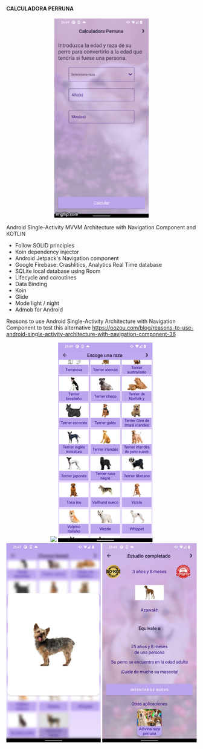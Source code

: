    #### CALCULADORA PERRUNA ####

<p align="center">
  <img src="https://github.com/AlvaroQ/CalculadoraPerruna/blob/master/captures/app.gif" width="250">
</p>

Android Single-Activity MVVM Architecture with Navigation Component and KOTLIN
 - Follow SOLID principles
 - Koin dependency injector
 - Android Jetpack's Navigation component
 - Google Firebase: Crashlitics, Analytics Real Time database
 - SQLite local database using Room
 - Lifecycle and coroutines
 - Data Binding
 - Koin
 - Glide
 - Mode light / night
 - Admob for Android


Reasons to use Android Single-Activity Architecture with Navigation Component to test this alternative
https://oozou.com/blog/reasons-to-use-android-single-activity-architecture-with-navigation-component-36

<p align="center">
<img src="https://github.com/AlvaroQ/CalculadoraPerruna/blob/master/captures/es_main_2.jpeg.jpg" width="250">
<img src="https://github.com/AlvaroQ/CalculadoraPerruna/blob/master/captures/es_list.jpeg" width="250">
<img src="https://github.com/AlvaroQ/CalculadoraPerruna/blob/master/captures/es_list_select.jpeg" width="250">
<img src="https://github.com/AlvaroQ/CalculadoraPerruna/blob/master/captures/es_result.jpeg" width="250">
</p>
